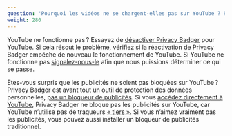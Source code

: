 ```yaml
---
question: 'Pourquoi les vidéos ne se chargent-elles pas sur YouTube ? Pourquoi Privacy Badger ne bloque-t-elle pas les publicités sur YouTube ?'
weight: 280
---
```


YouTube ne fonctionne pas ? Essayez de [désactiver Privacy Badger](#I-found-a-bug%21-What-do-I-do-now) pour YouTube. Si cela résout le problème, vérifiez si la réactivation de Privacy Badger empêche de nouveau le fonctionnement de YouTube. Si YouTube ne fonctionne pas [signalez-nous-le](#I-found-a-bug%21-What-do-I-do-now) afin que nous puissions déterminer ce qui se passe.

Êtes-vous surpris que les publicités ne soient pas bloquées sur YouTube ? Privacy Badger est avant tout un outil de protection des données personnelles, [pas un bloqueur de publicités](#Why-doesn%27t-Privacy-Badger-block-all-ads). Si vous [accédez directement à YouTube](#What-about-tracking-by-the-sites-I-actively-visit%2c-like-NYTimes.com-or-Facebook.com), Privacy Badger ne bloque pas les publicités sur YouTube, car YouTube n’utilise pas de traqueurs [« tiers »](#What-is-a-third-party-tracker). Si vous n’aimez vraiment pas les publicités, vous pouvez aussi installer un bloqueur de publicités traditionnel.
